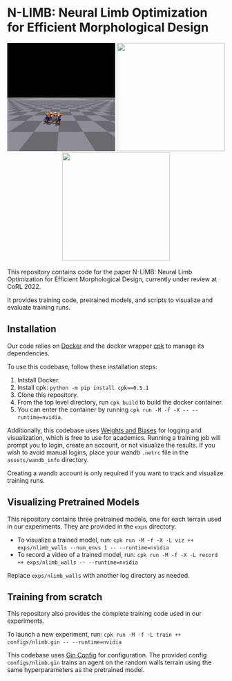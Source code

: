 # N-LIMB: Neural Limb Optimization for Efficient Morphological Design


<p align="center">
  <img src="assets/flat_opt.gif" width="250" height="250"/>
  <img src="assets/gaps_opt.gif" width="250" height="250"/>
  <img src="assets/walls_opt.gif" width="250" height="250"/>
</p>

This repository contains code for the paper N-LIMB: Neural Limb Optimization for Efficient Morphological Design, currently under review at CoRL 2022.

It provides training code, pretrained models, and scripts to visualize and evaluate training runs.

## Installation

Our code relies on [Docker](https://www.docker.com/get-started) and the docker wrapper [cpk](https://github.com/afdaniele/cpk) to manage its dependencies.

To use this codebase, follow these installation steps:

1. Intstall Docker.
2. Install cpk: `python -m pip install cpk==0.5.1`
3. Clone this repository.
4. From the top level directory, run `cpk build` to build the docker container.
5. You can enter the container by running `cpk run -M -f -X -- --runtime=nvidia`.

Additionally, this codebase uses [Weights and Biases](https://wandb.ai/site) for logging and visualization, which is free to use for academics.
Running a training job will prompt you to login, create an account, or not visualize the results.
If you wish to avoid manual logins, place your wandb `.netrc` file in the `assets/wandb_info` directory.

Creating a wandb account is only required if you want to track and visualize training runs.

## Visualizing Pretrained Models

This repository contains three pretrained models, one for each terrain used in our experiments. 
They are provided in the `exps` directory.


- To visualize a trained model, run: `cpk run -M -f -X -L viz ++ exps/nlimb_walls --num_envs 1 -- --runtime=nvidia`
- To record a video of a trained model, run: `cpk run -M -f -X -L record ++ exps/nlimb_walls -- --runtime=nvidia`

Replace `exps/nlimb_walls` with another log directory as needed.

## Training from scratch

This repository also provides the complete training code used in our experiments.

To launch a new experiment, run: `cpk run -M -f -L train ++ configs/nlimb.gin -- --runtime=nvidia`

This codebase uses [Gin Config](https://github.com/google/gin-config) for configuration. 
The provided config `configs/nlimb.gin` trains an agent on the random walls terrain using the same hyperparameters as the pretrained model. 
